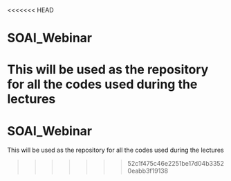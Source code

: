 <<<<<<< HEAD
# SOAI_Webinar
This will be used as the repository for all the codes used during the lectures
=======
# SOAI_Webinar
This will be used as the repository for all the codes used during the lectures
>>>>>>> 52c1f475c46e2251be17d04b33520eabb3f19138
